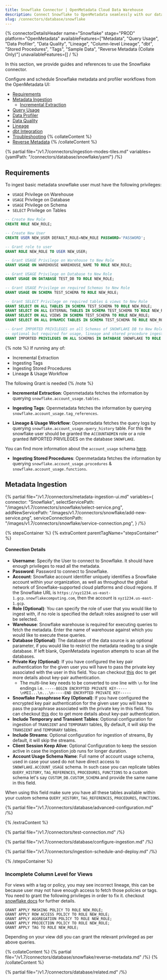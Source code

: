 ```yaml
---
title: Snowflake Connector | OpenMetadata Cloud Data Warehouse
description: Connect Snowflake to OpenMetadata seamlessly with our database connector. Extract metadata, lineage, and profiling data from your Snowflake warehouse effortlessly.
slug: /connectors/database/snowflake
---
```


{% connectorDetailsHeader
name="Snowflake"
stage="PROD"
platform="OpenMetadata"
availableFeatures=["Metadata", "Query Usage", "Data Profiler", "Data Quality", "Lineage", "Column-level Lineage", "dbt", "Stored Procedures", "Tags", "Sample Data", "Reverse Metadata (Collate Only)"]
unavailableFeatures=[]
/ %}


In this section, we provide guides and references to use the Snowflake connector.

Configure and schedule Snowflake metadata and profiler workflows from the OpenMetadata UI:

- [Requirements](#requirements)
- [Metadata Ingestion](#metadata-ingestion)
    - [Incremental Extraction](/connectors/ingestion/workflows/metadata/incremental-extraction/snowflake)
- [Query Usage](/connectors/ingestion/workflows/usage)
- [Data Profiler](/how-to-guides/data-quality-observability/profiler/workflow)
- [Data Quality](/how-to-guides/data-quality-observability/quality)
- [Lineage](/connectors/ingestion/lineage)
- [dbt Integration](/connectors/ingestion/workflows/dbt)
- [Troubleshooting](/connectors/database/snowflake/troubleshooting)
{% collateContent %}
- [Reverse Metadata](#reverse-metadata)
{% /collateContent %}

{% partial file="/v1.7/connectors/ingestion-modes-tiles.md" variables={yamlPath: "/connectors/database/snowflake/yaml"} /%}

## Requirements

To ingest basic metadata snowflake user must have the following privileges:
  - `USAGE` Privilege on Warehouse
  - `USAGE` Privilege on Database
  - `USAGE` Privilege on Schema
  - `SELECT` Privilege on Tables

```sql
-- Create New Role
CREATE ROLE NEW_ROLE;

-- Create New User
CREATE USER NEW_USER DEFAULT_ROLE=NEW_ROLE PASSWORD='PASSWORD';

-- Grant role to user
GRANT ROLE NEW_ROLE TO USER NEW_USER;

-- Grant USAGE Privilege on Warehouse to New Role
GRANT USAGE ON WAREHOUSE WAREHOUSE_NAME TO ROLE NEW_ROLE;

-- Grant USAGE Privilege on Database to New Role
GRANT USAGE ON DATABASE TEST_DB TO ROLE NEW_ROLE;

-- Grant USAGE Privilege on required Schemas to New Role
GRANT USAGE ON SCHEMA TEST_SCHEMA TO ROLE NEW_ROLE;

-- Grant SELECT Privilege on required tables & views to New Role
GRANT SELECT ON ALL TABLES IN SCHEMA TEST_SCHEMA TO ROLE NEW_ROLE;
GRANT SELECT ON ALL EXTERNAL TABLES IN SCHEMA TEST_SCHEMA TO ROLE NEW_ROLE;
GRANT SELECT ON ALL VIEWS IN SCHEMA TEST_SCHEMA TO ROLE NEW_ROLE;
GRANT SELECT ON ALL DYNAMIC TABLES IN SCHEMA TEST_SCHEMA TO ROLE NEW_ROLE;

-- Grant IMPORTED PRIVILEGES on all Schemas of SNOWFLAKE DB to New Role, 
-- optional but required for usage, lineage and stored procedure ingestion
GRANT IMPORTED PRIVILEGES ON ALL SCHEMAS IN DATABASE SNOWFLAKE TO ROLE NEW_ROLE;
```

{% note %}
If running any of:
  - Incremental Extraction
  - Ingesting Tags
  - Ingesting Stored Procedures
  - Lineage & Usage Workflow

The following Grant is needed
{% /note %}

- **Incremental Extraction**: Openmetadata fetches the information by querying `snowflake.account_usage.tables`.

- **Ingesting Tags**: Openmetadata fetches the information by querying `snowflake.account_usage.tag_references`.

- **Lineage & Usage Workflow**: Openmetadata fetches the query logs by querying `snowflake.account_usage.query_history` table. For this the snowflake user should be granted the `ACCOUNTADMIN` role or a role granted IMPORTED PRIVILEGES on the database `SNOWFLAKE`.

You can find more information about the `account_usage` schema [here](https://docs.snowflake.com/en/sql-reference/account-usage).

- **Ingesting Stored Procedures**: Openmetadata fetches the information by querying `snowflake.account_usage.procedures` & `snowflake.account_usage.functions`.

## Metadata Ingestion

{% partial 
  file="/v1.7/connectors/metadata-ingestion-ui.md" 
  variables={
    connector: "Snowflake", 
    selectServicePath: "/images/v1.7/connectors/snowflake/select-service.png",
    addNewServicePath: "/images/v1.7/connectors/snowflake/add-new-service.png",
    serviceConnectionPath: "/images/v1.7/connectors/snowflake/service-connection.png",
} 
/%}

{% stepsContainer %}
{% extraContent parentTagName="stepsContainer" %}

#### Connection Details

- **Username**: Specify the User to connect to Snowflake. It should have enough privileges to read all the metadata.
- **Password**: Password to connect to Snowflake.
- **Account**: Snowflake account identifier uniquely identifies a Snowflake account within your organization, as well as throughout the global network of Snowflake-supported cloud platforms and cloud regions. If the Snowflake URL is `https://xyz1234.us-east-1.gcp.snowflakecomputing.com`, then the account is `xyz1234.us-east-1.gcp`.
- **Role (Optional)**: You can specify the role of user that you would like to ingest with, if no role is specified the default roles assigned to user will be selected.
- **Warehouse**: Snowflake warehouse is required for executing queries to fetch the metadata. Enter the name of warehouse against which you would like to execute these queries.
- **Database (Optional)**: The database of the data source is an optional parameter, if you would like to restrict the metadata reading to a single database. If left blank, OpenMetadata ingestion attempts to scan all the databases.
- **Private Key (Optional)**: If you have configured the key pair authentication for the given user you will have to pass the private key associated with the user in this field. You can checkout [this](https://docs.snowflake.com/en/user-guide/key-pair-auth) doc to get more details about key-pair authentication.
  - The multi-line key needs to be converted to one line with `\n` for line endings i.e. `-----BEGIN ENCRYPTED PRIVATE KEY-----\nMII...\n...\n-----END ENCRYPTED PRIVATE KEY-----`
- **Snowflake Passphrase Key (Optional)**: If you have configured the encrypted key pair authentication for the given user you will have to pass the paraphrase associated with the private key in this field. You can checkout [this](https://docs.snowflake.com/en/user-guide/key-pair-auth) doc to get more details about key-pair authentication.
- **Include Temporary and Transient Tables**:
Optional configuration for ingestion of `TRANSIENT` and `TEMPORARY` tables, By default, it will skip the `TRANSIENT` and `TEMPORARY` tables.
- **Include Streams**:
Optional configuration for ingestion of streams, By default, it will skip the streams.
- **Client Session Keep Alive**: Optional Configuration to keep the session active in case the ingestion job runs for longer duration.
- **Account Usage Schema Name**: Full name of account usage schema, used in case your used do not have direct access to `SNOWFLAKE.ACCOUNT_USAGE` schema. In such case you can replicate tables `QUERY_HISTORY`, `TAG_REFERENCES`, `PROCEDURES`, `FUNCTIONS` to a custom schema let's say `CUSTOM_DB.CUSTOM_SCHEMA` and provide the same name in this field.

When using this field make sure you have all these tables available within your custom schema  `QUERY_HISTORY`, `TAG_REFERENCES`, `PROCEDURES`, `FUNCTIONS`.

{% partial file="/v1.7/connectors/database/advanced-configuration.md" /%}

{% /extraContent %}

{% partial file="/v1.7/connectors/test-connection.md" /%}

{% partial file="/v1.7/connectors/database/configure-ingestion.md" /%}

{% partial file="/v1.7/connectors/ingestion-schedule-and-deploy.md" /%}

{% /stepsContainer %}

### Incomplete Column Level for Views

For views with a tag or policy, you may see incorrect lineage, this can be because user may not have enough access to fetch those policies or tags. You need to grant the following privileges in order to fix it.
checkout [snowflake docs](https://docs.snowflake.com/en/sql-reference/functions/get_ddl#usage-notes) for further details.

```
GRANT APPLY MASKING POLICY TO ROLE NEW_ROLE;
GRANT APPLY ROW ACCESS POLICY TO ROLE NEW_ROLE;
GRANT APPLY AGGREGATION POLICY TO ROLE NEW_ROLE;
GRANT APPLY PROJECTION POLICY TO ROLE NEW_ROLE;
GRANT APPLY TAG TO ROLE NEW_ROLE;
```

Depending on your view ddl you can grant the relevant privileged as per above queries.

{% collateContent %}
{% partial file="/v1.7/connectors/database/snowflake/reverse-metadata.md" /%}
{% /collateContent %}

{% partial file="/v1.7/connectors/database/related.md" /%}
